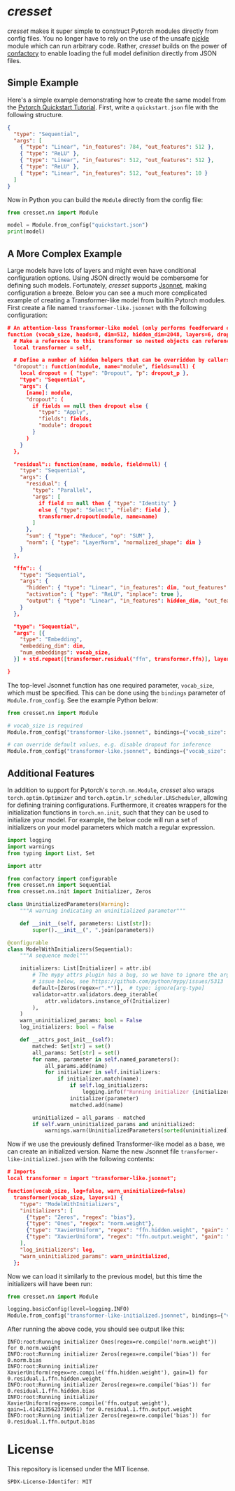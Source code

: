 # *cresset*

*cresset* makes it super simple to construct Pytorch modules directly from config files.
You no longer have to rely on the use of the unsafe [pickle](https://docs.python.org/3/library/pickle.html) module which can run arbitrary code.
Rather, *cresset* builds on the power of [confactory](https://sr.ht/~dojoteef/confactory) to enable loading the full model definition directly from JSON files.

## Simple Example

Here's a simple example demonstrating how to create the same model from the [Pytorch Quickstart Tutorial](https://pytorch.org/tutorials/beginner/basics/quickstart_tutorial.html#creating-models).
First, write a `quickstart.json` file with the following structure.

```json
{
  "type": "Sequential",
  "args": [
    { "type": "Linear", "in_features": 784, "out_features": 512 },
    { "type": "ReLU" },
    { "type": "Linear", "in_features": 512, "out_features": 512 },
    { "type": "ReLU" },
    { "type": "Linear", "in_features": 512, "out_features": 10 }
  ]
}
```

Now in Python you can build the `Module` directly from the config file:

```python
from cresset.nn import Module

model = Module.from_config("quickstart.json")
print(model)
```

## A More Complex Example

Large models have lots of layers and might even have conditional configuration options.
Using JSON directly would be combersome for defining such models.
Fortunately, *cresset* supports [Jsonnet](https://jsonnet.org), making configuration a breeze.
Below you can see a much more complicated example of creating a Transformer-like model from builtin Pytorch modules.
First create a file named `transformer-like.jsonnet` with the following configuration:

```json
# An attention-less Transformer-like model (only performs feedforward ops)
function (vocab_size, heads=8, dim=512, hidden_dim=2048, layers=6, dropout_p=0.1) {
  # Make a reference to this transformer so nested objects can reference the top-level helpers
  local transformer = self,

  # Define a number of hidden helpers that can be overridden by callers of this function
  "dropout":: function(module, name="module", fields=null) {
    local dropout = { "type": "Dropout", "p": dropout_p },
    "type": "Sequential",
    "args": {
      [name]: module,
      "dropout": (
        if fields == null then dropout else {
          "type": "Apply",
          "fields": fields,
          "module": dropout
        }
      )
    }
  },

  "residual":: function(name, module, field=null) {
    "type": "Sequential",
    "args": {
      "residual": {
        "type": "Parallel",
        "args": [
          if field == null then { "type": "Identity" }
          else { "type": "Select", "field": field },
          transformer.dropout(module, name=name)
        ]
      },
      "sum": { "type": "Reduce", "op": "SUM" },
      "norm": { "type": "LayerNorm", "normalized_shape": dim }
    }
  },

  "ffn":: {
    "type": "Sequential",
    "args": {
      "hidden": { "type": "Linear", "in_features": dim, "out_features": hidden_dim },
      "activation": { "type": "ReLU", "inplace": true },
      "output": { "type": "Linear", "in_features": hidden_dim, "out_features": dim }
    }
  },

  "type": "Sequential",
  "args": [{
    "type": "Embedding",
    "embedding_dim": dim,
    "num_embeddings": vocab_size,
  }] + std.repeat([transformer.residual("ffn", transformer.ffn)], layers),

}
```

The top-level Jsonnet function has one required parameter, `vocab_size`, which must be specified.
This can be done using the `bindings` parameter of `Module.from_config`.
See the example Python below:

```python
from cresset.nn import Module

# vocab_size is required
Module.from_config("transformer-like.jsonnet", bindings={"vocab_size": 65535})

# can override default values, e.g. disable dropout for inference
Module.from_config("transformer-like.jsonnet", bindings={"vocab_size": 65535, "dropout_p": 0})
```

## Additional Features

In addition to support for Pytorch's `torch.nn.Module`, *cresset* also wraps `torch.optim.Optimizer` and `torch.optim.lr_scheduler.LRScheduler`, allowing for defining training configurations.
Furthermore, it creates wrappers for the initialization functions in `torch.nn.init`, such that they can be used to initialize your model.
For example, the below code will run a set of initializers on your model parameters which match a regular expression.


```python
import logging
import warnings
from typing import List, Set

import attr

from confactory import configurable
from cresset.nn import Sequential
from cresset.nn.init import Initializer, Zeros

class UninitializedParameters(Warning):
    """A warning indicating an uninitialized parameter"""

    def __init__(self, parameters: List[str]):
        super().__init__(", ".join(parameters))

@configurable
class ModelWithInitializers(Sequential):
    """A sequence model"""

    initializers: List[Initializer] = attr.ib(
        # The mypy attrs plugin has a bug, so we have to ignore the arg type
        # issue below, see https://github.com/python/mypy/issues/5313
        default=[Zeros(regex=r".*")],  # type: ignore[arg-type]
        validator=attr.validators.deep_iterable(
            attr.validators.instance_of(Initializer)
        ),
    )
    warn_uninitialized_params: bool = False
    log_initializers: bool = False

    def __attrs_post_init__(self):
        matched: Set[str] = set()
        all_params: Set[str] = set()
        for name, parameter in self.named_parameters():
            all_params.add(name)
            for initializer in self.initializers:
                if initializer.match(name):
                    if self.log_initializers:
                        logging.info(f"Running initializer {initializer} for {name}")
                    initializer(parameter)
                    matched.add(name)

        uninitialized = all_params - matched
        if self.warn_uninitialized_params and uninitialized:
            warnings.warn(UninitializedParameters(sorted(uninitialized)))
```

Now if we use the previously defined Transformer-like model as a base, we can create an initialized version.
Name the new Jsonnet file `transformer-like-initialized.json` with the following contents:

```json
# Imports
local transformer = import "transformer-like.jsonnet";

function(vocab_size, log=false, warn_uninitialized=false)
  transformer(vocab_size, layers=1) {
    "type": "ModelWithInitializers",
    "initializers": [
      {"type": "Zeros", "regex": "bias"},
      {"type": "Ones", "regex": "norm.weight"},
      {"type": "XavierUniform", "regex": "ffn.hidden.weight", "gain": "linear"},
      {"type": "XavierUniform", "regex": "ffn.output.weight", "gain": "relu"}
    ],
    "log_initializers": log,
    "warn_uninitialized_params": warn_uninitialized,
  };
```

Now we can load it similarly to the previous model, but this time the initializers will have been run:

```python
from cresset.nn import Module

logging.basicConfig(level=logging.INFO)
Module.from_config("transformer-like-initialized.jsonnet", bindings={"vocab_size": 65535, log: True})
```

After running the above code, you should see output like this:

```
INFO:root:Running initializer Ones(regex=re.compile('norm.weight')) for 0.norm.weight
INFO:root:Running initializer Zeros(regex=re.compile('bias')) for 0.norm.bias
INFO:root:Running initializer XavierUniform(regex=re.compile('ffn.hidden.weight'), gain=1) for 0.residual.1.ffn.hidden.weight
INFO:root:Running initializer Zeros(regex=re.compile('bias')) for 0.residual.1.ffn.hidden.bias
INFO:root:Running initializer XavierUniform(regex=re.compile('ffn.output.weight'), gain=1.4142135623730951) for 0.residual.1.ffn.output.weight
INFO:root:Running initializer Zeros(regex=re.compile('bias')) for 0.residual.1.ffn.output.bias
```

# License

This repository is licensed under the MIT license.

```
SPDX-License-Identifer: MIT
```
